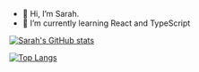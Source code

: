 - 👋 Hi, I’m Sarah.
- 🌱 I’m currently learning React and TypeScript

[![Sarah's GitHub stats](https://github-readme-stats.vercel.app/api?username=sarahc-dev)](https://github.com/sarahc-dev/github-readme-stats)

[![Top Langs](https://github-readme-stats.vercel.app/api/top-langs/?username=sarahc-dev&layout=donut&langs_count=8)](https://github.com/sarahc-dev/github-readme-stats)


<!---
sazzledazzle/sazzledazzle is a ✨ special ✨ repository because its `README.md` (this file) appears on your GitHub profile.
You can click the Preview link to take a look at your changes.
--->
